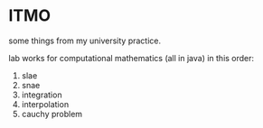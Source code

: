 # ITMO
some things from my university practice. 

lab works for computational mathematics (all in java) in this order:
1. slae
2. snae
3. integration
4. interpolation
5. cauchy problem
